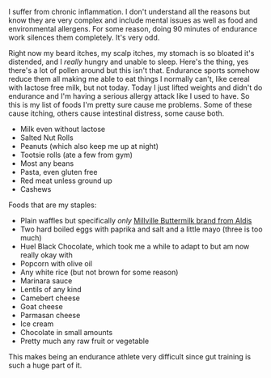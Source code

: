 I suffer from chronic inflammation. I don't understand all the reasons but know they are very complex and include mental issues as well as food and environmental allergens. For some reason, doing 90 minutes of endurance work silences them completely. It's very odd.

Right now my beard itches, my scalp itches, my stomach is so bloated it's distended, and I *really* hungry and unable to sleep. Here's the thing, yes there's a lot of pollen around but this isn't that. Endurance sports somehow reduce them all making me able to eat things I normally can't, like cereal with lactose free milk, but not today. Today I just lifted weights and didn't do endurance and I'm having a serious allergy attack like I used to have. So this is my list of foods I'm pretty sure cause me problems. Some of these cause itching, others cause intestinal distress, some cause both.

- Milk even without lactose
- Salted Nut Rolls
- Peanuts (which also keep me up at night)
- Tootsie rolls (ate a few from gym)
- Most any beans
- Pasta, even gluten free
- Red meat unless ground up
- Cashews

Foods that are my staples:

- Plain waffles but specifically *only* [Millville Buttermilk brand from Aldis](https://a.co/d/6F6P1Bn)
- Two hard boiled eggs with paprika and salt and a little mayo (three is too much)
- Huel Black Chocolate, which took me a while to adapt to but am now really okay with
- Popcorn with olive oil
- Any white rice (but not brown for some reason)
- Marinara sauce
- Lentils of any kind
- Camebert cheese
- Goat cheese
- Parmasan cheese
- Ice cream
- Chocolate in small amounts
- Pretty much any raw fruit or vegetable

This makes being an endurance athlete very difficult since gut training is such a huge part of it.
